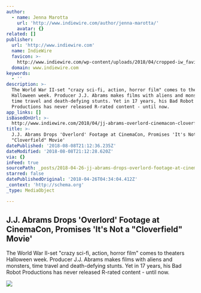 ```yaml
---
author:
  - name: Jenna Marotta
    url: 'http://www.indiewire.com/author/jenna-marotta/'
    avatar: {}
related: []
publisher:
  url: 'http://www.indiewire.com'
  name: IndieWire
  favicon: >-
    http://www.indiewire.com/wp-content/uploads/2018/04/cropped-iw_favicon.png?w=192
  domain: www.indiewire.com
keywords:
  - ''
description: >-
  The World War II-set "crazy sci-fi, action, horror film" comes to theaters
  Halloween week. Producer J.J. Abrams makes films with aliens and monsters,
  time travel and death-defying stunts. Yet in 17 years, his Bad Robot
  Productions has never released R-rated content - until now.
app_links: []
isBasedOnUrl: >-
  http://www.indiewire.com/2018/04/jj-abrams-overlord-cinemacon-cloverfield-1201957453/
title: >-
  J.J. Abrams Drops 'Overlord' Footage at CinemaCon, Promises 'It's Not a
  "Cloverfield" Movie'
datePublished: '2018-08-08T21:12:36.235Z'
dateModified: '2018-08-08T21:12:28.620Z'
via: {}
inFeed: true
sourcePath: _posts/2018-04-26-jj-abrams-drops-overlord-footage-at-cinemacon-promises.md
starred: false
datePublishedOriginal: '2018-04-26T04:34:04.412Z'
_context: 'http://schema.org'
_type: MediaObject

---
```

<article style=""><h1>J.J. Abrams Drops 'Overlord' Footage at CinemaCon, Promises 'It's Not a "Cloverfield" Movie'</h1><p>The World War II-set "crazy sci-fi, action, horror film" comes to theaters Halloween week. Producer J.J. Abrams makes films with aliens and monsters, time travel and death-defying stunts. Yet in 17 years, his Bad Robot Productions has never released R-rated content - until now.</p><img src="http://www.indiewire.com/wp-content/uploads/2018/04/shutterstock_9634337b.jpg?w=780" /></article>